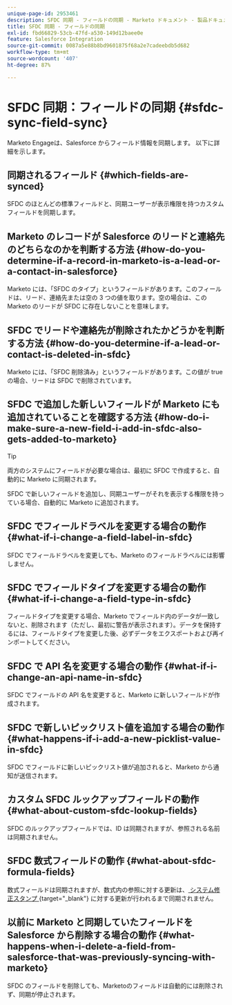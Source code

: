```yaml
---
unique-page-id: 2953461
description: SFDC 同期 - フィールドの同期 - Marketo ドキュメント - 製品ドキュメント
title: SFDC 同期 - フィールドの同期
exl-id: fbd66829-53cb-47fd-a530-149d12baee0e
feature: Salesforce Integration
source-git-commit: 0087a5e88b8bd9601875f68a2e7cadeebdb5d682
workflow-type: tm+mt
source-wordcount: '407'
ht-degree: 87%

---
```


# SFDC 同期：フィールドの同期 {#sfdc-sync-field-sync}

Marketo Engageは、Salesforce からフィールド情報を同期します。 以下に詳細を示します。

## 同期されるフィールド {#which-fields-are-synced}

SFDC のほとんどの標準フィールドと、同期ユーザーが表示権限を持つカスタムフィールドを同期します。

## Marketo のレコードが Salesforce のリードと連絡先のどちらなのかを判断する方法 {#how-do-you-determine-if-a-record-in-marketo-is-a-lead-or-a-contact-in-salesforce}

Marketo には、「SFDC のタイプ」というフィールドがあります。このフィールドは、リード、連絡先または空の 3 つの値を取ります。空の場合は、この Marketo のリードが SFDC に存在しないことを意味します。

## SFDC でリードや連絡先が削除されたかどうかを判断する方法 {#how-do-you-determine-if-a-lead-or-contact-is-deleted-in-sfdc}

Marketo には、「SFDC 削除済み」というフィールドがあります。この値が true の場合、リードは SFDC で削除されています。

## SFDC で追加した新しいフィールドが Marketo にも追加されていることを確認する方法 {#how-do-i-make-sure-a-new-field-i-add-in-sfdc-also-gets-added-to-marketo}

>[!TIP]
>
>両方のシステムにフィールドが必要な場合は、最初に SFDC で作成すると、自動的に Marketo に同期されます。

SFDC で新しいフィールドを追加し、同期ユーザーがそれを表示する権限を持っている場合、自動的に Marketo に追加されます。

## SFDC でフィールドラベルを変更する場合の動作 {#what-if-i-change-a-field-label-in-sfdc}

SFDC でフィールドラベルを変更しても、Marketo のフィールドラベルには影響しません。

## SFDC でフィールドタイプを変更する場合の動作 {#what-if-i-change-a-field-type-in-sfdc}

フィールドタイプを変更する場合、Marketo でフィールド内のデータが一致しないと、削除されます（ただし、最初に警告が表示されます）。データを保持するには、フィールドタイプを変更した後、必ずデータをエクスポートおよび再インポートしてください。

## SFDC で API 名を変更する場合の動作 {#what-if-i-change-an-api-name-in-sfdc}

SFDC でフィールドの API 名を変更すると、Marketo に新しいフィールドが作成されます。

## SFDC で新しいピックリスト値を追加する場合の動作 {#what-happens-if-i-add-a-new-picklist-value-in-sfdc}

SFDC でフィールドに新しいピックリスト値が追加されると、Marketo から通知が送信されます。

## カスタム SFDC ルックアップフィールドの動作 {#what-about-custom-sfdc-lookup-fields}

SFDC のルックアップフィールドでは、ID は同期されますが、参照される名前は同期されません。

## SFDC 数式フィールドの動作 {#what-about-sfdc-formula-fields}

数式フィールドは同期されますが、数式内の参照に対する更新は、[ システム修正スタンプ ](https://help.salesforce.com/apex/HTViewSolution?id=000193203&amp;language=ja_JP){target="_blank"} に対する更新が行われるまで同期されません。

## 以前に Marketo と同期していたフィールドを Salesforce  から削除する場合の動作 {#what-happens-when-i-delete-a-field-from-salesforce-that-was-previously-syncing-with-marketo}

SFDC のフィールドを削除しても、Marketoのフィールドは自動的には削除されず、同期が停止されます。

